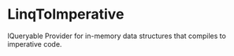 # LinqToImperative
IQueryable Provider for in-memory data structures that compiles to imperative code.
